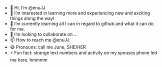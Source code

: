 - 👋 Hi, I’m @enuJJ
- 👀 I’m interested in learning more and experiencing new and exciting things along the way!
- 🌱 I’m currently learning all I can in regard to github and what it can do for me.
- 💞️ I’m looking to collaborate on ...
- 📫 How to reach me @enuJJ
- 😄 Pronouns: call me June, SHE/HER
- ⚡ Fun fact: strange text numbers and activity on my spouses phone led me here. hmmmm

<!---
enuJJ/enuJJ is a ✨ special ✨ repository because its `README.md` (this file) appears on your GitHub profile.
You can click the Preview link to take a look at your changes.
--->
